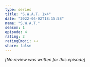 ```yaml
---
type: series
title: "S.W.A.T. 1x4"
date: "2022-04-02T18:15:58"
name: "S.W.A.T."
season: 1
episode: 4
rating: 2
ratingEmoji: ⭐️⭐️
share: false
---
```


*[No review was written for this episode]*
